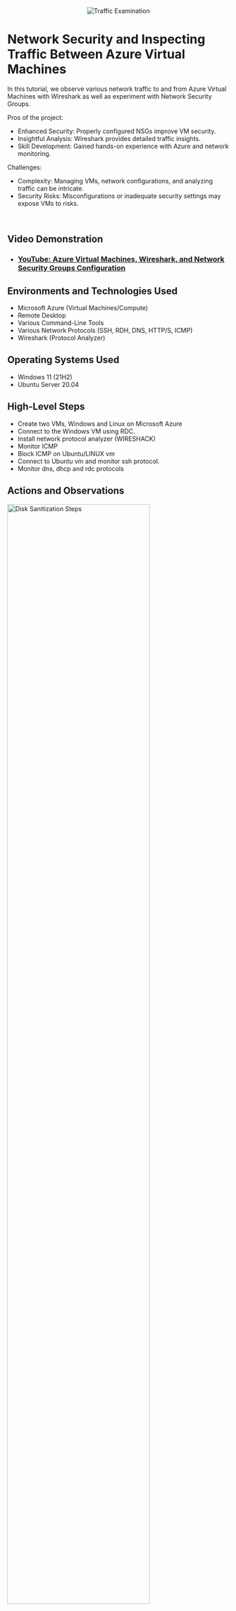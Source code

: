 <p align="center">
<img src="https://i.imgur.com/Ua7udoS.png" alt="Traffic Examination"/>
</p>

<h1>Network Security and Inspecting Traffic Between Azure Virtual Machines</h1>
In this tutorial, we observe various network traffic to and from Azure Virtual Machines with Wireshark as well as experiment with Network Security Groups.

Pros of the project:
- Enhanced Security: Properly configured NSGs improve VM security.
- Insightful Analysis: Wireshark provides detailed traffic insights.
- Skill Development: Gained hands-on experience with Azure and network monitoring.

Challenges:
- Complexity: Managing VMs, network configurations, and analyzing traffic can be intricate.
- Security Risks: Misconfigurations or inadequate security settings may expose VMs to risks.

<br />


<h2>Video Demonstration</h2>

- ### [YouTube: Azure Virtual Machines, Wireshark, and Network Security Groups Configuration](https://www.youtube.com)

<h2>Environments and Technologies Used</h2>

- Microsoft Azure (Virtual Machines/Compute)
- Remote Desktop
- Various Command-Line Tools
- Various Network Protocols (SSH, RDH, DNS, HTTP/S, ICMP)
- Wireshark (Protocol Analyzer)

<h2>Operating Systems Used </h2>

- Windows 11 (21H2)
- Ubuntu Server 20.04

<h2>High-Level Steps</h2>

-	Create two VMs, Windows and Linux on Microsoft Azure
-	Connect to the Windows VM using RDC.
-	Install network protocol analyzer (WIRESHACK)
-	Monitor ICMP
-	Block ICMP on Ubuntu/LINUX vm
-	Connect to Ubuntu vm and monitor ssh protocol.
-	Monitor dns, dhcp and rdc protocols


<h2>Actions and Observations</h2>

<p>
<img src="https://i.imgur.com/m588Flx.png" width="80%" alt="Disk Sanitization Steps"/>
</p>
<p>
Create a windows VM on azure.
</p>
<br />

<p>
<img src="https://i.imgur.com/G2rN4FL.png" height="80%" width="80%" alt="Disk Sanitization Steps"/>
</p>
<p>
Create an Ubuntu Linux VM on azure.
</p>
<br />

<p>
<img src="https://i.imgur.com/OcwWJgi.png" width="80%" width="80%" alt="Disk Sanitization Steps"/>
</p>
<p>
Connect the windows VM through Remote Desk Connection.
</p>
<br />

<p>
<img src="https://i.imgur.com/yBDEyzf.png" alt="Disk Sanitization Steps"/>
</p>
<p>
•	Download and Install network protocol analyzer (WIRESHACK)
</p>
<br />

<p>
<img src="https://i.imgur.com/Dv8owsM.png" width="80%" alt="Disk Sanitization Steps"/>
</p>
<p>
Enter ICMP in the wireshack monitor tab to analyze ICMP traffic using the ping command and VM2 private ip address.
</p>
<br />

<p>
<img src="https://i.imgur.com/sv77IhR.png" alt="Disk Sanitization Steps"/>
</p>
<p>
Analyze and monitor wireshack displaying the ICMP traffic activity.
</p>
<br />

<p>
<img src="https://i.imgur.com/t73JPGP.png" alt="Disk Sanitization Steps"/>
</p>
<p>
Using the '-t' option in the ping command, initialize a continuous ping to VM2 while monitoring ICMP traffic on wireshack.
</p>
<br />

<p>
<img src="https://i.imgur.com/tVzxJFe.png" alt="Disk Sanitization Steps"/>
</p>
<p>
Add new inbound rule on Linux VM blocking ICMP traffic:access the linux VM through the azure portal, click the networking tab and then click 'add inbound port rule'.
</p>
<br />

<p>
<img src="https://i.imgur.com/f9r9liU.png" alt="Disk Sanitization Steps"/>
</p>
<p>
Monitor and analyze changes in ICMP traffic both in the cmd terminal and wireshack dashboard after blocking ICMP traffic on the Linux VM. You will notice after the newly configured inbound port rule on the linux vm, ICMP traffic is blocked and does not return any data packets from the vm.
</p>
<br />

<p>
<img src="https://i.imgur.com/IQ051Y4.png" alt="Disk Sanitization Steps"/>
</p>
<p>
Using a private key downloaded from the ubuntu linux vm, connect to the vm using ssh command, its ip address and full path to the private key on the local machine. Enter and monitor ssh traffic through the wireshack dashboard either typing ssh or tcp.port == 22.(ssh command: ssh -i <full path to the private key> user@vm-ipaddress)
</p>
<br />

<p>
<img src="https://i.imgur.com/ASuUXAQ.png" alt="Disk Sanitization Steps"/>
</p>
<p>
After connecting and logging into the Linux VM, monitor the ssh traffic on wireshack.
</p>
<br />

<p>
<img src="https://i.imgur.com/aqWOaaA.png" width="80%" alt="Disk Sanitization Steps"/>
</p>
<p>
With every command executed in the linux vm terminal, wireshack monitors and reflects the activity .
</p>
<br />

<p>
<img src="https://i.imgur.com/U6mSjql.png" alt="Disk Sanitization Steps"/>
</p>
<p>
Enter dns in the wireshack monitoring tab to monitor dns traffic. You will notice ongoing traffic being captured especially if you have open webpages in the background which use dns(domain name system) to resolve domain names into ip addresses.
</p>
<br />

<p>
<img src="https://i.imgur.com/jPboTLc.png" alt="Disk Sanitization Steps"/>
</p>
<p>
Using a command like 'nslookup www.google.com' will task the dns to resolve and return the ip address of the domain name. Wireshack tracks and monitors the activity as dns is resolving the domain name .
</p>
<br />

<p>
<img src="https://i.imgur.com/3rt69fv.png" width="80%" alt="Disk Sanitization Steps"/>
</p>
<p>
DHCP(dynamic host configuration protocol) can be monitored by wireshack using cli commands like ipconfig, ipconfig /all and ipconfig /renew as it assigns new ip addresses to the server.
</p>
<br />

<p>
<img src="https://i.imgur.com/omSKV4d.png" alt="Disk Sanitization Steps"/>
</p>
<p>
Wireshack monitors dhcp activity as it assigns a new ip address.
</p>
<br />

<p>
<img src="https://i.imgur.com/KNTceQC.png" alt="Disk Sanitization Steps"/>
</p>
<p>
RDP/RDC; remote desktop protocol (port 3389) is used to connect and access servers remotely. It can be monitored using wireshack to analyze any traffic.
</p>
<br />

